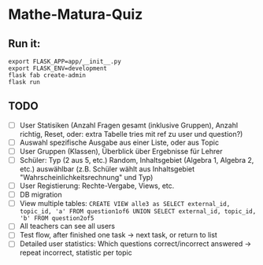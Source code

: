# Mathe-Matura-Quiz

## Run it:

```
export FLASK_APP=app/__init__.py
export FLASK_ENV=development
flask fab create-admin
flask run
```

## TODO
- [ ] User Statisiken (Anzahl Fragen gesamt (inklusive Gruppen), Anzahl richtig, Reset, oder: extra Tabelle tries mit ref zu user und question?)
- [ ] Auswahl spezifische Ausgabe aus einer Liste, oder aus Topic
- [ ] User Gruppen (Klassen), Überblick über Ergebnisse für Lehrer
- [ ] Schüler: Typ (2 aus 5, etc.) Random, Inhaltsgebiet (Algebra 1, Algebra 2, etc.) auswählbar (z.B. Schüler wählt aus Inhaltsgebiet "Wahrscheinlichkeitsrechnung" und Typ)
- [ ] User Registierung: Rechte-Vergabe, Views, etc.
- [ ] DB migration
- [ ] View multiple tables: `CREATE VIEW alle3 as SELECT external_id, topic_id, 'a' FROM question1of6 UNION SELECT external_id, topic_id, 'b' FROM question2of5`
- [ ] All teachers can see all users
- [ ] Test flow, after finished one task -> next task, or return to list
- [ ] Detailed user statistics: Which questions correct/incorrect answered -> repeat incorrect, statistic per topic
